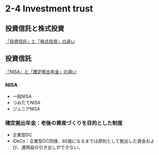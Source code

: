 # 2-4 Investment trust
## 投資信託と株式投資
[「投資信託」と「株式投資」の違い](https://www.smbc.co.jp/kojin/special/moneyguide/asset-management/column/009/)

## 投資信託
[「NISA」と「確定拠出年金」の違い](https://zuuonline.com/archives/229403)

### NISA
* 一般NISA
* つみたてNISA
* ジュニアNISA

### 確定拠出年金：老後の資産づくりを目的とした制度
* 企業型DC
* iDeCo：企業型DC同様、60歳になるまでは原則として拠出した資金および、運用益の引き出しができない。
